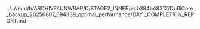 ../..//mnt/h/ARCHIVE/.UNWRAP/D/STAGE2_INNER/ecb384b48312/DuRiCore_backup_20250807_094339_optimal_performance/DAY1_COMPLETION_REPORT.md